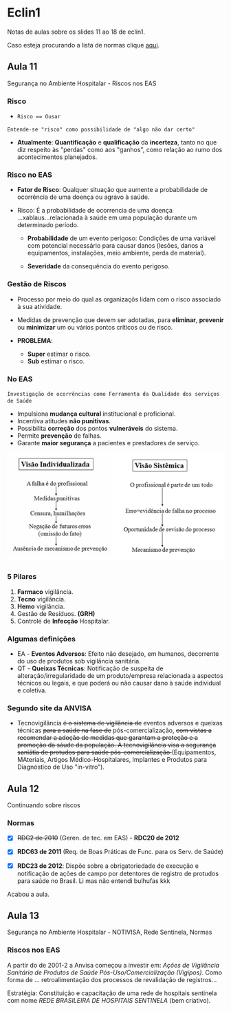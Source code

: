 # Eclin1
Notas de aulas sobre os slides 11 ao 18 de eclin1.

Caso esteja procurando a lista de normas clique [aqui](normas).

## Aula 11
Segurança no Ambiente Hospitalar - Riscos nos EAS

### Risco
* `Risco == Ousar`
```
Entende-se "risco" como possibilidade de "algo não dar certo"
```
* **Atualmente**: **Quantificação** e **qualificação** da **incerteza**, tanto no que diz respeito às "perdas" como aos "ganhos", como relação ao rumo dos acontecimentos planejados.

### Risco no EAS

* **Fator de Risco**: Qualquer situação que aumente a probabilidade de ocorrência de uma doença ou agravo à saúde.

* Risco: É a probabilidade de ocorrencia de uma doença ...xablaus...relacionada à saúde em uma população durante um determinado período.

    * **Probabilidade** de um evento perigoso: Condições de uma variável com potencial necessário para causar danos (lesões, danos a equipamentos, instalações, meio ambiente, perda de material).

    * **Severidade** da consequência do evento perigoso.

###  Gestão de Riscos

* Processo por meio do qual as organizaçõs lidam com o risco associado à sua atividade.
* Medidas de prevenção que devem ser adotadas, para **eliminar**, **prevenir** ou **minimizar** um ou vários pontos críticos ou de risco.

* **PROBLEMA**:
    * **Super** estimar o risco.
    * **Sub** estimar o risco.

###  No EAS

```
Investigação de ocorrências como Ferramenta da Qualidade dos serviços de Saúde
```
* Impulsiona **mudança cultural** institucional e proficional.
* Incentiva atitudes **não punitivas**.
* Possibilita **correção** dos pontos **vulneráveis** do sistema.
* Permite **prevenção** de falhas.
* Garante **maior segurança** a pacientes e prestadores de serviço.

![](img/fig1.png)

### 5 Pilares

1. **Farmaco** vigilância.
1. **Tecno** vigilância.
1. **Hemo** vigilância.
1. Gestão de Resíduos. **(GRH)**
1. Controle de **Infecção** Hospitalar.

### Algumas definições

* EA - **Eventos Adversos**: Efeito não desejado, em humanos, decorrente do uso de produtos sob vigilância sanitária.
* QT - **Queixas Técnicas**: Notificação de suspeita de alteração/irregularidade de um produto/empresa relacionada a aspectos técnicos ou legais, e que poderá ou não causar dano à saúde individual e coletiva.

### Segundo site da ANVISA

* Tecnovigilância <s>é o sistema de vigilância de</s> eventos adversos e queixas técnicas <s>para a saúde na fase de</s>  pós-comercialização, <s>com vistas a recomendar a adoção de medidas que garantam a proteção e a promoção da sáude da população. A tecnovigilância visa a segurança saniátia de protudos para saúde pós-comercialização </s>(Equipamentos, MAteriais, Artigos Médico-Hospitalares, Implantes e Produtos para Diagnóstico de Uso "in-vitro").

## Aula 12
Continuando sobre riscos

### Normas

- [X] <s>RDC2 de 2010</s> (Geren. de tec. em EAS) - **RDC20 de 2012**

- [X] **RDC63 de 2011** (Req. de Boas Práticas de Func. para os Serv. de Saúde)

- [X] **RDC23 de 2012**: Dispõe sobre a obrigatoriedade de execução e notificação de ações de campo por detentores de registro de protudos para saúde no Brasil. Li mas não entendi bulhufas kkk


Acabou a aula.

## Aula 13
Segurança no Ambiente Hospitalar - NOTIVISA, Rede Sentinela, Normas

### Riscos nos EAS

A partir do de 2001-2 a Anvisa começou a investir em: *Ações de Vigilância Sanitária de Produtos de Saúde Pós-Uso/Comercialização (Vigipos)*. Como forma de ... retroalimentação dos processos de revalidação de registros...

Estratégia: Constituição e capacitação de uma rede de hospitais sentinela com nome *REDE BRASILEIRA DE HOSPITAIS SENTINELA* (bem criativo).
